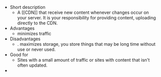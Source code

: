 - Short description
	- A [[CDN]] that receive new content whenever changes occur on your server. It is your responsibility for providing content, uploading directly to the CDN.
- Advantages
	- <span class="hl-neutral-01">minimizes traffic</span>
- Disadvantages
	- . <span class="hl-neutral-01">maximizes storage,</span> you store things that may be long time without use or never used.
- Good for
	- Sites with a <span class="hl-neutral-01">small amount of traffic</span> or sites with content that <span class="hl-neutral-01">isn't often updated</span>.
-